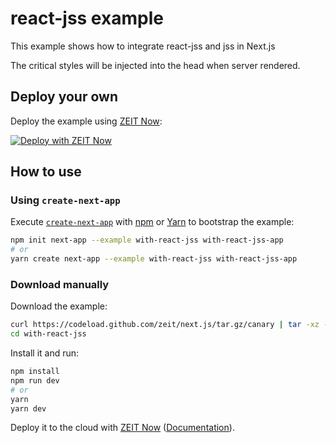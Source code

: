 # react-jss example

This example shows how to integrate react-jss and jss in Next.js

The critical styles will be injected into the head when server rendered.

## Deploy your own

Deploy the example using [ZEIT Now](https://zeit.co/now):

[![Deploy with ZEIT Now](https://zeit.co/button)](https://zeit.co/import/project?template=https://github.com/zeit/next.js/tree/canary/examples/with-react-jss)

## How to use

### Using `create-next-app`

Execute [`create-next-app`](https://github.com/zeit/next.js/tree/canary/packages/create-next-app) with [npm](https://docs.npmjs.com/cli/init) or [Yarn](https://yarnpkg.com/lang/en/docs/cli/create/) to bootstrap the example:

```bash
npm init next-app --example with-react-jss with-react-jss-app
# or
yarn create next-app --example with-react-jss with-react-jss-app
```

### Download manually

Download the example:

```bash
curl https://codeload.github.com/zeit/next.js/tar.gz/canary | tar -xz --strip=2 next.js-canary/examples/with-react-jss
cd with-react-jss
```

Install it and run:

```bash
npm install
npm run dev
# or
yarn
yarn dev
```

Deploy it to the cloud with [ZEIT Now](https://zeit.co/import?filter=next.js&utm_source=github&utm_medium=readme&utm_campaign=next-example) ([Documentation](https://nextjs.org/docs/deployment)).
